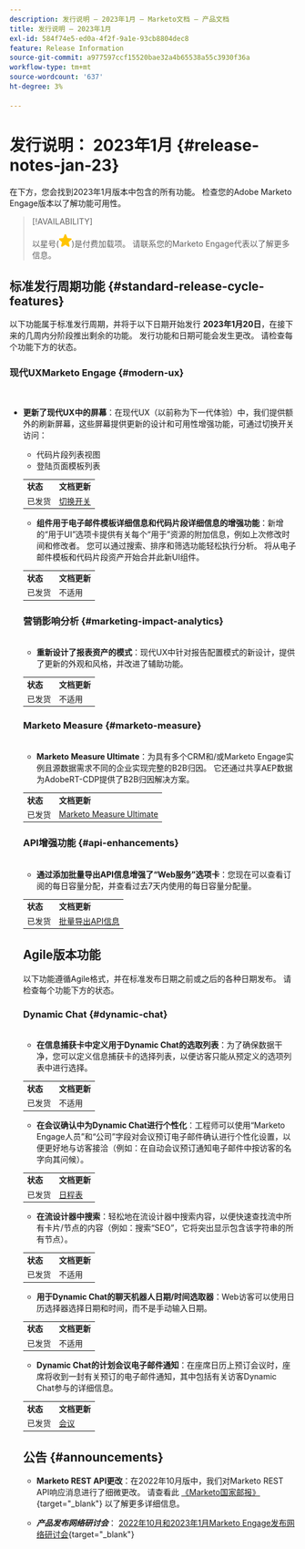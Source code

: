 ```yaml
---
description: 发行说明 — 2023年1月 — Marketo文档 — 产品文档
title: 发行说明 — 2023年1月
exl-id: 584f74e5-ed0a-4f2f-9a1e-93cb8804dec8
feature: Release Information
source-git-commit: a977597ccf15520bae32a4b65538a55c3930f36a
workflow-type: tm+mt
source-wordcount: '637'
ht-degree: 3%

---
```


# 发行说明： 2023年1月 {#release-notes-jan-23}

在下方，您会找到2023年1月版本中包含的所有功能。 检查您的Adobe Marketo Engage版本以了解功能可用性。

>[!AVAILABILITY]
>
>以星号(![星形](assets/yellow-star.png))是付费加载项。 请联系您的Marketo Engage代表以了解更多信息。

## 标准发行周期功能 {#standard-release-cycle-features}

以下功能属于标准发行周期，并将于以下日期开始发行 **2023年1月20日**，在接下来的几周内分阶段推出剩余的功能。 发行功能和日期可能会发生更改。 请检查每个功能下方的状态。

### 现代UXMarketo Engage {#modern-ux}

</br>

* **更新了现代UX中的屏幕**：在现代UX（以前称为下一代体验）中，我们提供额外的刷新屏幕，这些屏幕提供更新的设计和可用性增强功能，可通过切换开关访问：

   * 代码片段列表视图
   * 登陆页面模板列表

  <table> 
  <tr> 
   <td><b>状态</b></td>
   <td><b>文档更新</b></td>
  </tr>
  <tr> 
   <td>已发货</td>
   <td><a href="/help/marketo/product-docs/marketo-engage-modern-ux/toggle-switch.md">切换开关</a></td>
  </tr>
  </tbody>
</table>

* **组件用于电子邮件模板详细信息和代码片段详细信息的增强功能**：新增的“用于UI”选项卡提供有关每个“用于”资源的附加信息，例如上次修改时间和修改者。 您可以通过搜索、排序和筛选功能轻松执行分析。 将从电子邮件模板和代码片段资产开始合并此新UI组件。

<table> 
  <tr> 
   <td><b>状态</b></td>
   <td><b>文档更新</b></td>
  </tr>
  <tr> 
   <td>已发货</td>
   <td>不适用</td>
  </tr>
  </tbody>
</table>

### 营销影响分析 {#marketing-impact-analytics}

</br>

* **重新设计了报表资产的模式**：现代UX中针对报告配置模式的新设计，提供了更新的外观和风格，并改进了辅助功能。

<table> 
  <tr> 
   <td><b>状态</b></td>
   <td><b>文档更新</b></td>
  </tr>
  <tr> 
   <td>已发货</td>
   <td>不适用</td>
  </tr>
  </tbody>
</table>

### Marketo Measure {#marketo-measure}

</br>

* **Marketo Measure Ultimate**：为具有多个CRM和/或Marketo Engage实例且源数据需求不同的企业实现完整的B2B归因。 它还通过共享AEP数据为AdobeRT-CDP提供了B2B归因解决方案。

<table> 
  <tr> 
   <td><b>状态</b></td>
   <td><b>文档更新</b></td>
  </tr>
  <tr> 
   <td>已发货</td>
   <td><a href="https://experienceleague.adobe.com/docs/experience-platform/destinations/catalog/adobe/marketo-measure-ultimate.html">Marketo Measure Ultimate</a></td>
  </tr>
  </tbody>
</table>

### API增强功能 {#api-enhancements}

</br>

* **通过添加批量导出API信息增强了“Web服务”选项卡**：您现在可以查看订阅的每日容量分配，并查看过去7天内使用的每日容量分配量。

<table> 
  <tr> 
   <td><b>状态</b></td>
   <td><b>文档更新</b></td>
  </tr>
  <tr> 
   <td>已发货</td>
   <td><a href="/help/marketo/product-docs/administration/settings/bulk-export-api-information.md">批量导出API信息</a></td>
  </tr>
  </tbody>
</table>

## Agile版本功能

以下功能遵循Agile格式，并在标准发布日期之前或之后的各种日期发布。 请检查每个功能下方的状态。

### Dynamic Chat {#dynamic-chat}

</br>

* **在信息捕获卡中定义用于Dynamic Chat的选取列表**：为了确保数据干净，您可以定义信息捕获卡的选择列表，以便访客只能从预定义的选项列表中进行选择。

<table> 
  <tr> 
   <td><b>状态</b></td>
   <td><b>文档更新</b></td>
  </tr>
  <tr> 
   <td>已发货</td>
   <td>不适用</td>
  </tr>
  </tbody>
</table>

* **在会议确认中为Dynamic Chat进行个性化**：工程师可以使用“Marketo Engage人员”和“公司”字段对会议预订电子邮件确认进行个性化设置，以便更好地与访客接洽（例如：在自动会议预订通知电子邮件中按访客的名字向其问候）。

<table> 
  <tr> 
   <td><b>状态</b></td>
   <td><b>文档更新</b></td>
  </tr>
  <tr> 
   <td>已发货</td>
   <td><a href="/help/marketo/product-docs/demand-generation/dynamic-chat/setup-and-configuration/agent-settings.md">日程表</a></td>
  </tr>
  </tbody>
</table>

* **在流设计器中搜索**：轻松地在流设计器中搜索内容，以便快速查找流中所有卡片/节点的内容（例如：搜索“SEO”，它将突出显示包含该字符串的所有节点）。

<table> 
  <tr> 
   <td><b>状态</b></td>
   <td><b>文档更新</b></td>
  </tr>
  <tr> 
   <td>已发货</td>
   <td>不适用</td>
  </tr>
  </tbody>
</table>

* **用于Dynamic Chat的聊天机器人日期/时间选取器**：Web访客可以使用日历选择器选择日期和时间，而不是手动输入日期。

<table> 
  <tr> 
   <td><b>状态</b></td>
   <td><b>文档更新</b></td>
  </tr>
  <tr> 
   <td>已发货</td>
   <td>不适用</td>
  </tr>
  </tbody>
</table>

* **Dynamic Chat的计划会议电子邮件通知**：在座席日历上预订会议时，座席将收到一封有关预订的电子邮件通知，其中包括有关访客Dynamic Chat参与的详细信息。

<table> 
  <tr> 
   <td><b>状态</b></td>
   <td><b>文档更新</b></td>
  </tr>
  <tr> 
   <td>已发货</td>
   <td><a href="/help/marketo/product-docs/demand-generation/demand-generation/dynamic-chat/meeting-list.md">会议</a></td>
  </tr>
  </tbody>
</table>

## 公告 {#announcements}

* **Marketo REST API更改**：在2022年10月版中，我们对Marketo REST API响应消息进行了细微更改。 请查看此 [《Marketo国家邮报》](https://nation.marketo.com/t5/product-documents/upcoming-change-to-marketo-rest-api/ta-p/331698){target="_blank"} 以了解更多详细信息。

* **_产品发布网络研讨会_**： [2022年10月和2023年1月Marketo Engage发布网络研讨会](https://engage.marketo.com/2023_January_Release_Webinar_OnDemandPage.html){target="_blank"}
